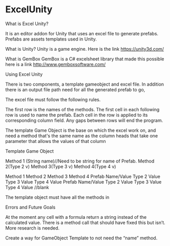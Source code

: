 # ExcelUnity
What is Excel Unity?


It is an editor addon for Unity that uses an excel file to generate prefabs. Prefabs are assets templates used in Unity. 


What is Unity?
Unity is a game engine. Here is the link https://unity3d.com/


What is GemBox
GemBox is a C# excelsheet library that made this possible here is a link http://www.gemboxsoftware.com/


Using Excel Unity


There is two components, a template gameobject and excel file. In addition there is an output file path need for all the generated prefab to go,


The excel file must follow the following rules.


The first row is the names of the methods. 
The first cell in each following row is used to name the prefab.
Each cell in the row is applied to its corresponding column field.
Any gaps between rows will end the program.


The template Game Object is the base on which the excel work on, and need a method that's the same name as the column heads that take one parameter that allows the values of that column 


Template Game Object


Method 1 (String name)//Need to be string for name of Prefab. 
Method 2(Type 2  v)
Method 3(Type 3 v)
Method 4(Type 4 v)






Method 1           Method 2      Method 3       Method 4
Prefab Name/Value  Type 2 Value  Type 3 Value  Type 4 Value
Prefab Name/Value  Type 2 Value  Type 3 Value  Type 4 Value
//blank
















The template object must have all the methods in 






Errors and Future Goals 


At the moment any cell with a formula return a string instead of the calculated value. There is a method call that should have fixed this but isn’t. More research is needed.


Create a way for GameObject Template to not need the “name” method.  
